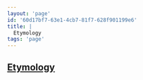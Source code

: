 ```yaml
---
layout: 'page'
id: '60d17bf7-63e1-4cb7-81f7-628f901199e6'
title: |
  Etymology
tags: 'page'
---
```


<h2 class="text-3xl font-semibold mb-4"><a class="rounded-sm focus:outline-none focus:ring-2 focus:ring-offset-2 dark:focus:ring-offset-gray-900 dark:focus:ring-pink-400 focus:ring-pink-700" href="/pages/etymology">Etymology</a></h2>

<div class="space-y-3">

</div>



